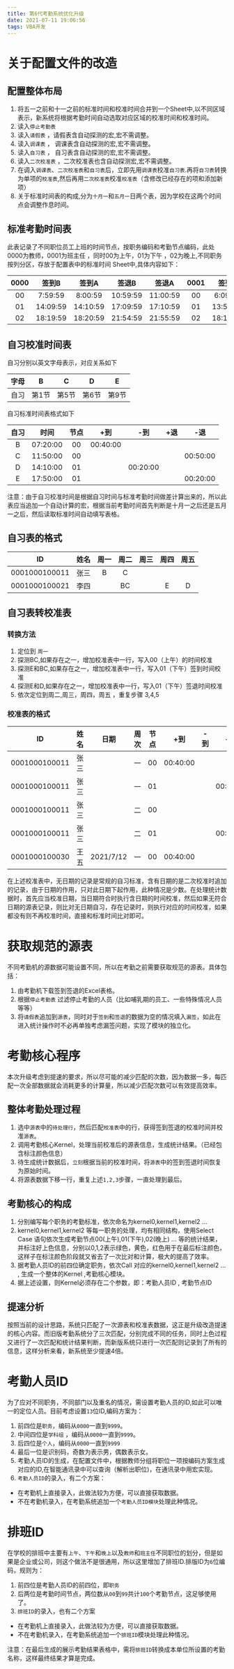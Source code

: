 ```yaml
---
title: 第6代考勤系统优化升级
date: 2021-07-11 19:06:56
tags: VBA开发
---
```


# 关于配置文件的改造

## 配置整体布局

1. 将五一之前和十一之前的标准时间和校准时间合并到一个Sheet中,以不同区域表示，新系统将根据考勤时间自动选取对应区域的校准时间和校准时间。
2. 读入`停止考勤表`
3. 读入`请假表` ，请假表含自动探测的宏,宏不需调整。
4. 读入`调课表` ， 调课表含自动探测的宏,宏不需调整。
5. 读入`自习表` ， 自习表含自动探测的宏,宏不需调整。
6. 读入`二次校准表` ，二次校准表也含自动探测宏,宏不需调整。
7. 在调入`调课表`、`二次校准表`和`自习表`后，立即先用`调课表`校准`自习表`.再将`自习表`转换为单项的`校准表`,然后再用`二次校准表`校准`校准表`（含修改已经存在的项和添加新项）
8. 关于标准时间表的构成,分为`十月一`和`五月一`日两个表，因为学校在这两个时间点会调整作息时间。

<!--more-->

## 标准考勤时间表
 此表记录了不同职位员工上班的时间节点，按职务编码和考勤节点编码，此处0000为教师，0001为班主任 ，同时00为上午，01为下午 ，02为晚上,不同职务按列分区，存放于配置表中的标准时间 Sheet中,具体内容如下：

|0000|签到B|签到A|签退B|签退A|0001|签到B|签到A|签退B|签退A|
|:--:|:--:|:--:|:--:|:--:|:--:|:--:|:--:|:--:|:--:|
|00|7:59:59|8:00:59|10:59:59|11:00:59|00|6:09:59|6:10:59|10:59:59|11:00:59|
|01|14:09:59|14:10:59|17:09:59|17:10:59|01|13:59:59|14:00:59|17:09:59|17:10:59|
|02|18:19:59|18:20:59|21:54:59|21:55:59|02|18:19:59|18:20:59|21:54:59|21:55:59|

## 自习校准时间表
自习分别以英文字母表示，对应关系如下

|字母|B|C|D|E|
|:--:|:--:|:--:|:--:|:--:|
|自习|第1节|第5节|第6节|第9节|

自习标准时间表格式如下

|自习|时间|节点|+到|-到|+退|-退|
|:--:|:--:|:--:|:--:|:--:|:--:|:--:|
|B|07:20:00|00|00:40:00||||
|C|11:50:00|00||||00:50:00|
|D|14:10:00|01||00:20:00|||
|E|17:50:00|01||||00:20:00|

注意：由于自习校准时间是根据自习时间与标准考勤时间做差计算出来的，所以此表应当追加一个自动计算的宏，根据当前考勤时间首先判断是十月一之后还是五月一之后，然后读取标准时间自动填写表格。

## 自习表的格式

|ID|姓名|周一|周二|周三|周四|周五|
|:--:|:--:|:--:|:--:|:--:|:--:|:--:|
|0001000100011|张三|B|C||||
|0001000100021|李四||BC||E|D|

## 自习表转校准表

### 转换方法

1. 定位到 `周一`
3. 探测BC,如果存在之一，增加校准表中一行，写入00（上午）的时间校准
4. 探测E和BC,如果存在之一，增加校准表中一行，写入01（下午）签到时间校准
5. 探测E和D,如果存在之一，增加校准表中一行，写入01（下午）签退时间校准
6. 依次定位到周二,周三，周四，周五 ，重复步骤 3,4,5 

### 校准表的格式

|ID|姓名|日期|周次|节点|+到|-到|+退|-退|
|:--:|:--:|:--:|:--:|:--:|:--:|:--:|:--:|:--:|
|0001000100011|张三||一|00|00:40:00||||
|0001000100011|张三||一|01|||00:20:00||
|0001000100011|张三||二|00||||00:50:00|
|0001000100011|张三||二|01|||00:20:00||
|0001000100030|王五|2021/7/12|一|00|00:40:00||||

在上述校准表中，无日期的记录是常规的自习标准，含有日期的是二次校准时追加的记录，由于日期的作用，只对此日期下起作用，此种情况是少数。在处理统计数据时，首先应当校准日期，当日期符合时执行含日期的时间校准，然后如果无符合日期的源表记录，则比对无日期自习，存在记录时，则执行对应的时间校准，如果都没有则不再校准时间，直接和标准时间比对即可。


# 获取规范的源表

不同考勤机的源数据可能设置不同，所以在考勤之前需要获取规范的源表。具体包括：

1. 由考勤机下载签到签退的Excel表格。
2. 根据`停止考勤表` 过滤停止考勤的人员（比如哺乳期的员工、一些特殊情况人员等等）
3. 将`请假表`追加到`源表`，同时对于`签到`和`签退`的数据为空的情况填入`漏签`，如此在进入统计操作时不必再单独考虑漏签问题，实现了模块的独立化。

# 考勤核心程序

本次升级考虑到提速的要求，所以尽可能的减少匹配的次数，因为数据一多，每匹配一次全部数据就会消耗更多的计算量，所以减少匹配次数可以有效提高效率。

## 整体考勤处理过程

1. 选中`源表`中的`待处理行`，然后匹配`校准表`中的行，获得签到签退的校准时间并校准`源表`。
2. 调用考勤核心Kernel，处理当前校准后的源表信息，生成统计结果。（已经包含标注颜色信息）
3. 待生成统计数据后，`立刻`根据当前的校准时间，将`源表`中的签到签退时间恢复为原始时间。
4. 将源表数据下移一行，重复上述`1,2,3`步骤，一直处理到最后。

## 考勤核心的构成

1. 分别编写每个职务的考勤标准，依次命名为kernel0,kernel1,kernel2 ...
2. kernel0,kernel1,kernel2 等每一职务的处理，均有相同结构，使用Select Case 语句依次生成考勤节点00(上午),01(下午),02(晚上) ... 等的统计结果，并标注好上色信息，分别以0,1,2表示绿色，黄色，红色用于在最后标注颜色，这样子在标注颜色阶段就又省去了一次比对和计算，极大的提高了效率。
3. 据考勤人员ID的前四位确定职务，依次Call 对应的kernel0,kernel1,kernel2 ... , 生成一个整体的Kernel ,考勤核心模块。
4. 据上述设置，则Kernel必须存在二个参数，即：考勤人员ID , 考勤节点ID

## 提速分析

按照当前的设计思路，系统只匹配了一次源表和校准表数据，这正是升级改造提速的核心内容。而旧版考勤系统分了三次匹配，分别完成不同的任务，同时上色过程又进行了一次匹配和统计结果判断，而新版系统只进行一次匹配则记录到了所有的信息，这样分析来看，新系统至少提速4倍。

# 考勤人员ID

为了应对不同职务，不同部门以及重名的情况，需设置考勤人员的ID,如此可以唯一的定位人员。目前考虑设置`13`位ID,编码方案为：

1. 前四位是`职务`，编码从`0000`一直到`9999`。
2. 中间四位是`学科组` ，编码从`0000`一直到`9999`。
3. 后四位是`个人`，编码从`0000`一直到`9999`
4. 最后一位是识别码，奇数为表示男，偶数表示女。
5. 考勤人员ID的生成，在配置文件中，根据教师分组将职位一项按编码方案生成对应的ID,在智能通讯录中可以查询（解析出职位)，在通讯录中用宏实现。
6. `考勤人员ID`的录入，有二个方案：



* 在考勤机上直接录入，此做法较为方便，可以直接获取数据。
* 不在考勤机录入，在考勤系统追加一个`考勤人员ID模块`处理此种情况。

# 排班ID

在学校的排班中主要有`上午`、`下午`和`晚上`以及`教师`和`班主任`不同职位的划分，但是如果是企业或公司，则这个做法不是很通用，所以这里增加了排班ID.排版ID为`6`位编码，规则为：

1. 前四位是考勤人员ID的前四位，即`职务`
2. 后两位是考勤时间节点，两位数从`00`到`99`共计`100`个考勤节点，这足够使用了。
3. `排班ID`的录入，也有二个方案



* 在考勤机上直接录入，此做法较为方便，可以直接获取数据。
* 不在考勤机录入，在考勤系统追加一个`排班ID`模块处理此种情况。

注意：在最后生成的展示考勤结果表格中，需将`排班ID`转换成本单位所设置的考勤名称，这样最终结果才算是完成。

